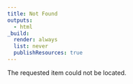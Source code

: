 ```yaml
---
title: Not Found
outputs:
  - html
_build:
  render: always
  list: never
  publishResources: true
---
```


The requested item could not be located.
